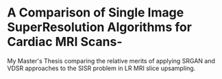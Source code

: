 # A Comparison of Single Image SuperResolution Algorithms for Cardiac MRI Scans-
My Master's Thesis comparing the relative merits of applying SRGAN and VDSR approaches to the SISR problem in LR MRI slice upsampling.

